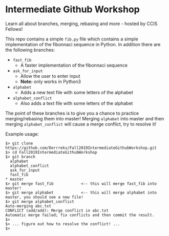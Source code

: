 # Intermediate Github Workshop

Learn all about branches, merging, rebasing and more - hosted by CCIS Fellows!

This repo contains a simple `fib.py` file which contains a simple implementation of the fibonnaci sequence in Python. In addition there are the following branches:

- `fast_fib`
  - A faster implementation of the fibonnaci sequence
- `ask_for_input`
  - Allow the user to enter input
  - **Note:** only works in Python3
- `alphabet`
  - Adds a new text file with some letters of the alphabet
- `alphabet_conflict`
  - Also adds a text file with some letters of the alphabet

The point of these branches is to give you a chance to practice merging/rebasing them into master! Merging `alphabet` into master and then merging `alphabet_conflict` will cause a merge conflict, try to resolve it!

Example usage:

```
$> git clone https://github.com/Derrreks/Fall2019IntermediateGithubWorkshop.git
$> cd Fall2019IntermediateGithubWorkshop
$> git branch
  alphabet
  alphabet_conflict
  ask_for_input
  fast_fib
* master
$> git merge fast_fib            <-- this will merge fast_fib into master!
$> git merge alphabet            <-- this will merge alphabet into master, you should see a new file!
$> git merge alphabet_conflict
Auto-merging abc.txt
CONFLICT (add/add): Merge conflict in abc.txt
Automatic merge failed; fix conflicts and then commit the result.
$>
$> ... figure out how to resolve the conflict! ...
$>
```
